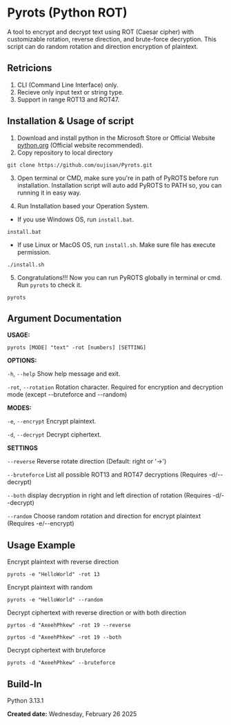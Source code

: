 # Pyrots (Python ROT)
A tool to encrypt and decrypt text using ROT (Caesar cipher) with customizable rotation, reverse direction, and brute-force decryption. This script can do random rotation and direction encryption of plaintext.

## Retricions
1. CLI (Command Line Interface) only.
2. Recieve only input text or string type.
3. Support in range ROT13 and ROT47.

## Installation & Usage of script
1. Download and install python in the Microsoft Store or Official Website [python.org](https://www.python.org/downloads/) (Official website recommended).
2. Copy repository to local directory
```
git clone https://github.com/oujisan/Pyrots.git
```
3. Open terminal or CMD, make sure you're in path of PyROTS before run installation. Installation script will auto add PyROTS to PATH so, you can running it in easy way.

4. Run Installation based your Operation System.
- If you use Windows OS, run `install.bat`.
```
install.bat
```
- If use Linux or MacOS OS, run `install.sh`. Make sure file has execute permission.
```
./install.sh
```
5. Congratulations!!! Now you can run PyROTS globally in terminal or cmd. Run `pyrots` to check it.
```
pyrots
```

## Argument Documentation
**USAGE:** 
```
pyrots [MODE] "text" -rot [numbers] [SETTING]
```
**OPTIONS:**

`-h`, `--help`       Show help message and exit.

`-rot`, `--rotation` Rotation character. Required for encryption and decryption mode (except --bruteforce and --random)

**MODES:**

`-e`, `--encrypt`    Encrypt plaintext.

`-d`, `--decrypt`    Decrypt ciphertext.

**SETTINGS**

`--reverse`          Reverse rotate direction (Default: right or '→')

`--bruteforce`       List all possible ROT13 and ROT47 decryptions (Requires -d/--decrypt)

`--both`             display decryption in right and left direction of rotation (Requires -d/--decrypt)

`--random`           Choose random rotation and direction for encrypt plaintext (Requires -e/--encrypt)

## Usage Example
Encrypt plaintext with reverse direction
```
pyrots -e "HelloWorld" -rot 13
```

Encrypt plaintext with random
```
pyrots -e "HelloWorld" --random
```

Decrypt ciphertext with reverse direction or with both direction
```
pyrtos -d "AxeehPhkew" -rot 19 --reverse
```
```
pyrtos -d "AxeehPhkew" -rot 19 --both
```

Decrypt ciphertext with bruteforce
```
pyrots -d "AxeehPhkew" --bruteforce
```

## Build-In
Python 3.13.1

**Created date:** Wednesday, February 26 2025
